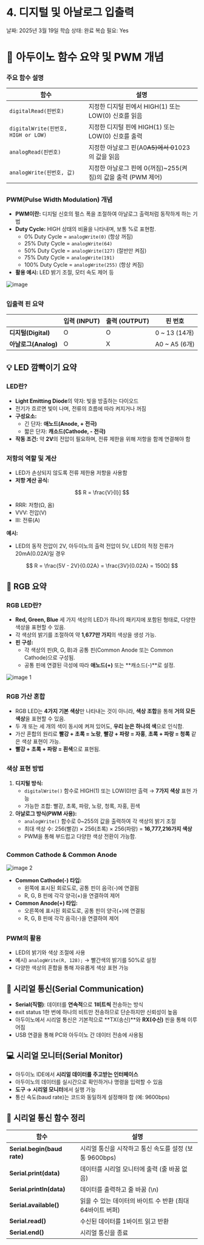 # 4. 디지털 및 아날로그 입출력

날짜: 2025년 3월 19일
학습 상태: 완료
복습 필요: Yes

# 📌 **아두이노 함수 요약 및 PWM 개념**

### **주요 함수 설명**

| 함수 | 설명 |
| --- | --- |
| `digitalRead(핀번호)` | 지정한 디지털 핀에서 HIGH(1) 또는 LOW(0) 신호를 읽음 |
| `digitalWrite(핀번호, HIGH or LOW)` | 지정한 디지털 핀에 HIGH(1) 또는 LOW(0) 신호를 출력 |
| `analogRead(핀번호)` | 지정한 아날로그 핀(A0~~A5)에서 0~~1023의 값을 읽음 |
| `analogWrite(핀번호, 값)` | 지정한 아날로그 핀에 0(꺼짐)~255(켜짐)의 값을 출력 (PWM 제어) |

##

### **PWM(Pulse Width Modulation) 개념**

- **PWM이란:** 디지털 신호의 펄스 폭을 조절하여 아날로그 출력처럼 동작하게 하는 기법
- **Duty Cycle:** HIGH 상태의 비율을 나타내며, 보통 %로 표현함.
    - 0% Duty Cycle = `analogWrite(0)` (항상 꺼짐)
    - 25% Duty Cycle = `analogWrite(64)`
    - 50% Duty Cycle = `analogWrite(127)` (절반만 켜짐)
    - 75% Duty Cycle = `analogWrite(191)`
    - 100% Duty Cycle = `analogWrite(255)` (항상 켜짐)
- **활용 예시:** LED 밝기 조절, 모터 속도 제어 등

![image](https://github.com/user-attachments/assets/0fdad88f-7d83-4f9d-946e-638fdf4380d0)

##

### **입출력 핀 요약**

|  | 입력 (INPUT) | 출력 (OUTPUT) | 핀 번호 |
| --- | --- | --- | --- |
| **디지털(Digital)** | O | O | 0 ~ 13 (14개) |
| **아날로그(Analog)** | O | X | A0 ~ A5 (6개) |

##

## 💡 **LED 깜빡이기 요약**

### **LED란?**

- **Light Emitting Diode**의 약자: 빛을 방출하는 다이오드
- 전기가 흐르면 빛이 나며, 전류의 흐름에 따라 켜지거나 꺼짐
- **구성요소:**
    - 긴 단자: **애노드(Anode, + 전극)**
    - 짧은 단자: **캐소드(Cathode, - 전극)**
- **작동 조건:** 약 **2V**의 전압이 필요하며, 전류 제한을 위해 저항을 함께 연결해야 함

##

### **저항의 역할 및 계산**

- LED가 손상되지 않도록 전류 제한용 저항을 사용함
- **저항 계산 공식:**

$$
R = \frac{V}{I}]
$$

- RRR: 저항(Ω, 옴)
- VVV: 전압(V)
- III: 전류(A)

**예시:**

- LED의 동작 전압이 2V, 아두이노의 출력 전압이 5V, LED의 적정 전류가 20mA(0.02A)일 경우

$$
R = \frac{5V - 2V}{0.02A} = \frac{3V}{0.02A} = 150Ω]
$$

## 🌈 **RGB 요약**

### **RGB LED란?**

- **Red, Green, Blue** 세 가지 색상의 LED가 하나의 패키지에 포함된 형태로, 다양한 색상을 표현할 수 있음.
- 각 색상의 밝기를 조절하여 약 **1,677만 가지**의 색상을 생성 가능.
- **핀 구성:**
    - 각 색상의 핀(R, G, B)과 공통 핀(Common Anode 또는 Common Cathode)으로 구성됨.
    - 공통 핀에 연결된 극성에 따라 **애노드(+)** 또는 **캐소드(-)**로 설정.

![image 1](https://github.com/user-attachments/assets/1ca13465-b700-4e34-9ae2-b35f8dfbc172)

##

### **RGB 가산 혼합**

- RGB LED는 **4가지 기본 색상**만 나타내는 것이 아니라, **색상 조합**을 통해 **거의 모든 색상**을 표현할 수 있음.
- 두 개 또는 세 개의 색이 동시에 켜져 있어도, **우리 눈은 하나의 색**으로 인식함.
- 가산 혼합의 원리로 **빨강 + 초록 = 노랑**, **빨강 + 파랑 = 자홍**, **초록 + 파랑 = 청록** 같은 색상 표현이 가능.
- **빨강 + 초록 + 파랑 = 흰색**으로 표현됨.

##

### **색상 표현 방법**

1. **디지털 방식:**
    - `digitalWrite()` 함수로 HIGH(1) 또는 LOW(0)만 출력 → **7가지 색상** 표현 가능
    - 가능한 조합: 빨강, 초록, 파랑, 노랑, 청록, 자홍, 흰색
2. **아날로그 방식(PWM 사용):**
    - `analogWrite()` 함수로 0~255의 값을 출력하여 각 색상의 밝기 조절
    - 최대 색상 수: 256(빨강) × 256(초록) × 256(파랑) = **16,777,216가지 색상**
    - PWM을 통해 부드럽고 다양한 색상 전환이 가능함.

##

### Common Cathode & Common Anode

![image 2](https://github.com/user-attachments/assets/f8b06342-5d9e-40b1-8333-d3d1180623bc)

- **Common Cathode(-) 타입:**
    - 왼쪽에 표시된 회로도로, 공통 핀이 음극(-)에 연결됨
    - R, G, B 핀에 각각 양극(+)을 연결하여 제어
- **Common Anode(+) 타입:**
    - 오른쪽에 표시된 회로도로, 공통 핀이 양극(+)에 연결됨
    - R, G, B 핀에 각각 음극(-)을 연결하여 제어

##

### **PWM의 활용**

- LED의 밝기와 색상 조절에 사용
- 예시) `analogWrite(R, 128);` → 빨간색의 밝기를 50%로 설정
- 다양한 색상의 혼합을 통해 자유롭게 색상 표현 가능

##

## 🔵 **시리얼 통신(Serial Communication)**

- **Serial(직렬)**: 데이터를 **연속적**으로 **1비트씩** 전송하는 방식
- exit status 1한 번에 하나의 비트만 전송하므로 단순하지만 신뢰성이 높음
- 아두이노에서 시리얼 통신은 기본적으로 **TX(송신)**와 **RX(수신)** 핀을 통해 이루어짐
- USB 연결을 통해 PC와 아두이노 간 데이터 전송에 사용됨

##

## 💻 **시리얼 모니터(Serial Monitor)**

- 아두이노 IDE에서 **시리얼 데이터를 주고받는 인터페이스**
- 아두이노의 데이터를 실시간으로 확인하거나 명령을 입력할 수 있음
- **도구 → 시리얼 모니터**에서 실행 가능
- 통신 속도(baud rate)는 코드와 동일하게 설정해야 함 (예: 9600bps)

##

## 📂 **시리얼 통신 함수 정리**

| 함수 | 설명 |
| --- | --- |
| **Serial.begin(baud rate)** | 시리얼 통신을 시작하고 통신 속도를 설정 (보통 9600bps) |
| **Serial.print(data)** | 데이터를 시리얼 모니터에 출력 (줄 바꿈 없음) |
| **Serial.println(data)** | 데이터를 출력하고 줄 바꿈 (\n) |
| **Serial.available()** | 읽을 수 있는 데이터의 바이트 수 반환 (최대 64바이트 버퍼) |
| **Serial.read()** | 수신된 데이터를 1바이트 읽고 반환 |
| **Serial.end()** | 시리얼 통신을 종료 |

